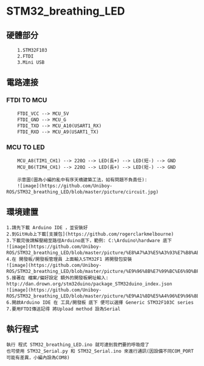 # STM32_breathing_LED

##  硬體部分

        1.STM32F103
        2.FTDI
        3.Mini USB

## 電路連接

### FTDI TO MCU

        FTDI_VCC --> MCU_5V
        FTDI_GND --> MCU_G
        FTDI_TXD --> MCU_A10(USART1_RX)
        FTDI_RXD --> MCU_A9(USART1_TX)

### MCU TO LED

        MCU_A8(TIM1_CH1) --> 220Ω --> LED(長+) --> LED(短-) --> GND
        MCU_B6(TIM4_CH1) --> 220Ω --> LED(長+) --> LED(短-) --> GND

        示意圖(圖為小編的亂中有序天橋建築工法，如有問題不負責任):
        ![image](https://github.com/Uniboy-ROS/STM32_breathing_LED/blob/master/picture/circuit.jpg)

## 環境建置

    1.請先下載 Arduino IDE ，並安裝好
    2.到GitHub上下載[支援包](https://github.com/rogerclarkmelbourne)
    3.下載完後請解壓縮至路徑Arduino底下，範例: C:\Arduino\hardware 底下
    ![image](https://github.com/Uniboy-ROS/STM32_breathing_LED/blob/master/picture/%E8%A7%A3%E5%A3%93%E7%B8%AE.PNG)
    4.在 開發板/開發板管理員 上面輸入STM32F1 將開發包安裝
    ![image](https://github.com/Uniboy-ROS/STM32_breathing_LED/blob/master/picture/%E9%96%8B%E7%99%BC%E6%9D%BF.PNG)
    5.接著在 檔案/偏好設定 額外的開發板網址輸入: http://dan.drown.org/stm32duino/package_STM32duino_index.json
    ![image](https://github.com/Uniboy-ROS/STM32_breathing_LED/blob/master/picture/%E9%A1%8D%E5%A4%96%E9%96%8B%E7%99%BC%E7%B6%B2%E5%9D%80.PNG)
    6.開啟Arduino IDE 在 工具/開發板 底下 便可以選擇 Generic STM32F103C series
    7.要用FTDI傳送記得 將Upload method 設為Serial

## 執行程式

    執行 程式 STM32_breathing_LED.ino 就可達到我們要的呼吸燈了
    也可使用 STM32_Serial.py 和 STM32_Serial.ino 來進行通訊(因設備不同COM_PORT可能有差異，小編內設為COM8)